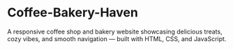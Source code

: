 # Coffee-Bakery-Haven
A responsive coffee shop and bakery website showcasing delicious treats, cozy vibes, and smooth navigation — built with HTML, CSS, and JavaScript.
